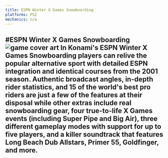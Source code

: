 ```yaml
---
title: ESPN Winter X Games Snowboarding
platforms: PS2
mechanics: n/a
---
```

#ESPN Winter X Games Snowboarding
![game cover art](//images.igdb.com/igdb/image/upload/t_thumb/ludqg8zw4csyraj9jxeb.jpg "Logo Title Text 1")
In Konami's ESPN Winter X Games Snowboarding players can relive the popular alternative sport with detailed ESPN integration and identical courses from the 2001 season. Authentic broadcast angles, in-depth rider statistics, and 15 of the world's best pro riders are just a few of the features at their disposal while other extras include real snowboarding gear, four true-to-life X Games events (including Super Pipe and Big Air), three different gameplay modes with support for up to five players, and a killer soundtrack that features Long Beach Dub Allstars, Primer 55, Goldfinger, and more.
-
